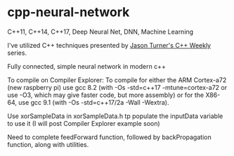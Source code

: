 # cpp-neural-network
C++11, C++14, C++17, Deep Neural Net, DNN, Machine Learning

I've utilized C++ techniques presented by [Jason Turner's C++ Weekly](https://www.youtube.com/playlist?list=PLs3KjaCtOwSZ2tbuV1hx8Xz-rFZTan2J1) series.

Fully connected, simple neural network in modern c++

To compile on Compiler Explorer:
To compile for either the ARM Cortex-a72 (new raspberry pi) use gcc 8.2 (with -Os -std=c++17 -mtune=cortex-a72 or use -O3, which may give faster code, but more assembly) or for the X86-64, use gcc 9.1 (with -Os -std=c++17/2a -Wall -Wextra).

Use xorSampleData in xorSampleData.h tp populate the inputData variable to use it (I will post Compiler Explorer example soon)

Need to complete feedForward function, followed by backPropagation function, along with utilities.
